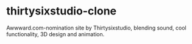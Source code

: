 # thirtysixstudio-clone
 Awwward.com-nomination site by Thirtysixstudio, blending sound, cool functionality, 3D design and animation.

